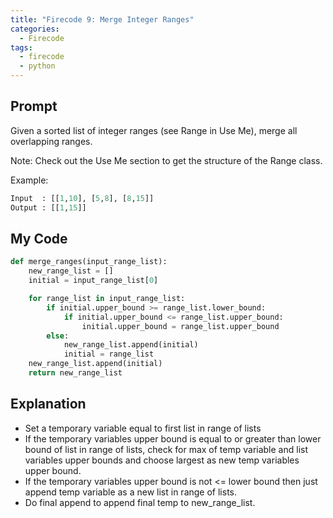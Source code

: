```yaml
---
title: "Firecode 9: Merge Integer Ranges"
categories:
  - Firecode
tags:
  - firecode
  - python
---
```


## Prompt

Given a sorted list of integer ranges (see Range in Use Me), merge all overlapping ranges.

Note: Check out the Use Me section to get the structure of the Range class.

Example:

```python
Input  : [[1,10], [5,8], [8,15]]
Output : [[1,15]]
```



## My Code

```python
def merge_ranges(input_range_list):
    new_range_list = []
    initial = input_range_list[0]

    for range_list in input_range_list:
        if initial.upper_bound >= range_list.lower_bound:
            if initial.upper_bound <= range_list.upper_bound:
                initial.upper_bound = range_list.upper_bound
        else:
            new_range_list.append(initial)
            initial = range_list
    new_range_list.append(initial)
    return new_range_list
```

## Explanation

* Set a temporary variable equal to first list in range of lists
* If the temporary variables upper bound is equal to or greater than lower bound of list in range of lists, check for max of temp variable and list variables upper bounds and choose largest as new temp variables upper bound.
* If the temporary variables upper bound is not <= lower bound then just append temp variable as a new list in range of lists.
* Do final append to append final temp to new_range_list.
